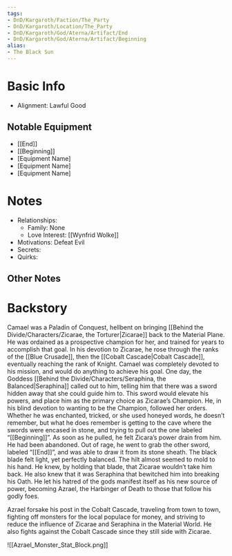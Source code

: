 ```yaml
---
tags:
- DnD/Kargaroth/Faction/The_Party
- DnD/Kargaroth/Location/The_Party
- DnD/Kargaroth/God/Aterna/Artifact/End
- DnD/Kargaroth/God/Aterna/Artifact/Beginning
alias:
- The Black Sun
---
```

# Basic Info
- Alignment: Lawful Good

## Notable Equipment
- [[End]]
- [[Beginning]]
- [Equipment Name]
- [Equipment Name]
- [Equipment Name]

# Notes
- Relationships: 
	- Family: None
	- Love Interest: [[Wynfrid Wolke]]
- Motivations: Defeat Evil
- Secrets: 
- Quirks: 

## Other Notes


# Backstory
Camael was a Paladin of Conquest, hellbent on bringing [[Behind the Divide/Characters/Zicarae, the Torturer|Zicarae]] back to the Material Plane. He was ordained as a prospective champion for her, and trained for years to accomplish that goal. In his devotion to Zicarae, he rose through the ranks of the [[Blue Crusade]], then the [[Cobalt Cascade|Cobalt Cascade]], eventually reaching the rank of Knight. Camael was completely devoted to his mission, and would do anything to achieve his goal. One day, the Goddess [[Behind the Divide/Characters/Seraphina, the Balanced|Seraphina]] called out to him, telling him that there was a sword hidden away that she could guide him to. This sword would elevate his powers, and place him as the primary choice as Zicarae’s Champion. He, in his blind devotion to wanting to be the Champion, followed her orders. Whether he was enchanted, tricked, or she used honeyed words, he doesn’t remember, but what he does remember is getting to the cave where the swords were encased in stone, and trying to pull out the one labeled “[[Beginning]]”. As soon as he pulled, he felt Zicara’s power drain from him. He had been abandoned. Out of rage, he went to grab the other sword, labeled “[[End]]”, and was able to draw it from its stone sheath. The black blade felt light, yet perfectly balanced. The hilt almost seemed to mold to his hand. He knew, by holding that blade, that Zicarae wouldn’t take him back. He also knew that it was Seraphina that bewitched him into breaking his Oath. He let his hatred of the gods manifest itself as his new source of power, becoming Azrael, the Harbinger of Death to those that follow his godly foes. 

Azrael forsake his post in the Cobalt Cascade, traveling from town to town, fighting off monsters for the local populace for money, and striving to reduce the influence of Zicarae and Seraphina in the Material World. He also fights against the Cobalt Cascade since they still side with Zicarae.


![[Azrael_Monster_Stat_Block.png]]